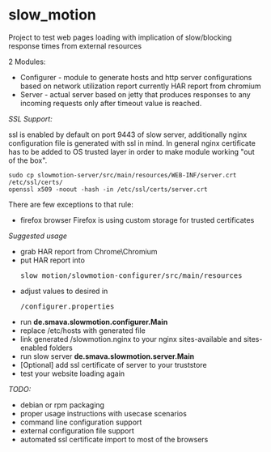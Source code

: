 slow_motion
============

Project to test web pages loading with implication of slow/blocking response times from external resources

2 Modules:

* Configurer - module to generate hosts and http server configurations based on network utilization report
currently HAR report from chromium
* Server - actual server based on jetty that produces responses to any incoming requests only after timeout
value is reached.

_SSL Support:_

ssl is enabled by default on port 9443 of slow server, additionally nginx configuration file is generated
with ssl in mind. In general nginx certificate has to be added to OS trusted layer in order to make module working
"out of the box".

    sudo cp slowmotion-server/src/main/resources/WEB-INF/server.crt /etc/ssl/certs/
    openssl x509 -noout -hash -in /etc/ssl/certs/server.crt

There are few exceptions to that rule:

* firefox browser
    Firefox is using custom storage for trusted certificates


_Suggested usage_
* grab HAR report from Chrome\Chromium
* put HAR report into
    <pre>slow_motion/slowmotion-configurer/src/main/resources</pre>
* adjust values to desired in
    <pre>/configurer.properties</pre>
* run **de.smava.slowmotion.configurer.Main**
* replace /etc/hosts with generated file
* link generated /slowmotion.nginx to your nginx sites-available and sites-enabled folders
* run slow server **de.smava.slowmotion.server.Main**
* [Optional] add ssl certificate of server to your truststore
* test your website loading again

_TODO:_
* debian or rpm packaging
* proper usage instructions with usecase scenarios
* command line configuration support
* external configuration file support
* automated ssl certificate import to most of the browsers